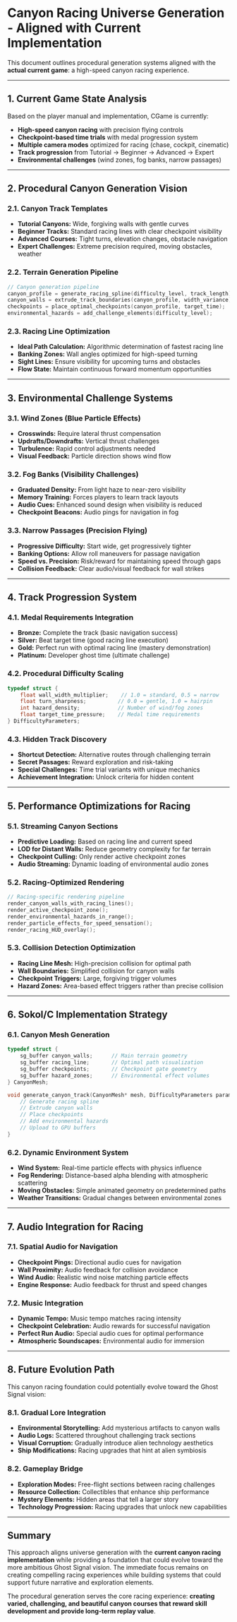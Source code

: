 # Canyon Racing Universe Generation - Aligned with Current Implementation

This document outlines procedural generation systems aligned with the **actual current game**: a high-speed canyon racing experience.

---

## 1. Current Game State Analysis

Based on the player manual and implementation, CGame is currently:

* **High-speed canyon racing** with precision flying controls
* **Checkpoint-based time trials** with medal progression system
* **Multiple camera modes** optimized for racing (chase, cockpit, cinematic)
* **Track progression** from Tutorial → Beginner → Advanced → Expert
* **Environmental challenges** (wind zones, fog banks, narrow passages)

---

## 2. Procedural Canyon Generation Vision

### 2.1. Canyon Track Templates

* **Tutorial Canyons:** Wide, forgiving walls with gentle curves
* **Beginner Tracks:** Standard racing lines with clear checkpoint visibility
* **Advanced Courses:** Tight turns, elevation changes, obstacle navigation
* **Expert Challenges:** Extreme precision required, moving obstacles, weather

### 2.2. Terrain Generation Pipeline

```c
// Canyon generation pipeline
canyon_profile = generate_racing_spline(difficulty_level, track_length);
canyon_walls = extrude_track_boundaries(canyon_profile, width_variance);
checkpoints = place_optimal_checkpoints(canyon_profile, target_time);
environmental_hazards = add_challenge_elements(difficulty_level);
```

### 2.3. Racing Line Optimization

* **Ideal Path Calculation:** Algorithmic determination of fastest racing line
* **Banking Zones:** Wall angles optimized for high-speed turning
* **Sight Lines:** Ensure visibility for upcoming turns and obstacles
* **Flow State:** Maintain continuous forward momentum opportunities

---

## 3. Environmental Challenge Systems

### 3.1. Wind Zones (Blue Particle Effects)
* **Crosswinds:** Require lateral thrust compensation
* **Updrafts/Downdrafts:** Vertical thrust challenges
* **Turbulence:** Rapid control adjustments needed
* **Visual Feedback:** Particle direction shows wind flow

### 3.2. Fog Banks (Visibility Challenges)
* **Graduated Density:** From light haze to near-zero visibility
* **Memory Training:** Forces players to learn track layouts
* **Audio Cues:** Enhanced sound design when visibility is reduced
* **Checkpoint Beacons:** Audio pings for navigation in fog

### 3.3. Narrow Passages (Precision Flying)
* **Progressive Difficulty:** Start wide, get progressively tighter
* **Banking Options:** Allow roll maneuvers for passage navigation
* **Speed vs. Precision:** Risk/reward for maintaining speed through gaps
* **Collision Feedback:** Clear audio/visual feedback for wall strikes

---

## 4. Track Progression System

### 4.1. Medal Requirements Integration

* **Bronze:** Complete the track (basic navigation success)
* **Silver:** Beat target time (good racing line execution)
* **Gold:** Perfect run with optimal racing line (mastery demonstration)
* **Platinum:** Developer ghost time (ultimate challenge)

### 4.2. Procedural Difficulty Scaling

```c
typedef struct {
    float wall_width_multiplier;    // 1.0 = standard, 0.5 = narrow
    float turn_sharpness;          // 0.0 = gentle, 1.0 = hairpin
    int hazard_density;            // Number of wind/fog zones
    float target_time_pressure;    // Medal time requirements
} DifficultyParameters;
```

### 4.3. Hidden Track Discovery

* **Shortcut Detection:** Alternative routes through challenging terrain
* **Secret Passages:** Reward exploration and risk-taking
* **Special Challenges:** Time trial variants with unique mechanics
* **Achievement Integration:** Unlock criteria for hidden content

---

## 5. Performance Optimizations for Racing

### 5.1. Streaming Canyon Sections

* **Predictive Loading:** Based on racing line and current speed
* **LOD for Distant Walls:** Reduce geometry complexity for far terrain
* **Checkpoint Culling:** Only render active checkpoint zones
* **Audio Streaming:** Dynamic loading of environmental audio zones

### 5.2. Racing-Optimized Rendering

```c
// Racing-specific rendering pipeline
render_canyon_walls_with_racing_lines();
render_active_checkpoint_zone();
render_environmental_hazards_in_range();
render_particle_effects_for_speed_sensation();
render_racing_HUD_overlay();
```

### 5.3. Collision Detection Optimization

* **Racing Line Mesh:** High-precision collision for optimal path
* **Wall Boundaries:** Simplified collision for canyon walls
* **Checkpoint Triggers:** Large, forgiving trigger volumes
* **Hazard Zones:** Area-based effect triggers rather than precise collision

---

## 6. Sokol/C Implementation Strategy

### 6.1. Canyon Mesh Generation

```c
typedef struct {
    sg_buffer canyon_walls;      // Main terrain geometry
    sg_buffer racing_line;       // Optimal path visualization
    sg_buffer checkpoints;       // Checkpoint gate geometry
    sg_buffer hazard_zones;      // Environmental effect volumes
} CanyonMesh;

void generate_canyon_track(CanyonMesh* mesh, DifficultyParameters params) {
    // Generate racing spline
    // Extrude canyon walls
    // Place checkpoints
    // Add environmental hazards
    // Upload to GPU buffers
}
```

### 6.2. Dynamic Environment System

* **Wind System:** Real-time particle effects with physics influence
* **Fog Rendering:** Distance-based alpha blending with atmospheric scattering
* **Moving Obstacles:** Simple animated geometry on predetermined paths
* **Weather Transitions:** Gradual changes between environmental zones

---

## 7. Audio Integration for Racing

### 7.1. Spatial Audio for Navigation

* **Checkpoint Pings:** Directional audio cues for navigation
* **Wall Proximity:** Audio feedback for collision avoidance
* **Wind Audio:** Realistic wind noise matching particle effects
* **Engine Response:** Audio feedback for thrust and speed changes

### 7.2. Music Integration

* **Dynamic Tempo:** Music tempo matches racing intensity
* **Checkpoint Celebration:** Audio rewards for successful navigation
* **Perfect Run Audio:** Special audio cues for optimal performance
* **Atmospheric Soundscapes:** Environmental audio for immersion

---

## 8. Future Evolution Path

This canyon racing foundation could potentially evolve toward the Ghost Signal vision:

### 8.1. Gradual Lore Integration

* **Environmental Storytelling:** Add mysterious artifacts to canyon walls
* **Audio Logs:** Scattered throughout challenging track sections
* **Visual Corruption:** Gradually introduce alien technology aesthetics
* **Ship Modifications:** Racing upgrades that hint at alien symbiosis

### 8.2. Gameplay Bridge

* **Exploration Modes:** Free-flight sections between racing challenges
* **Resource Collection:** Collectibles that enhance ship performance
* **Mystery Elements:** Hidden areas that tell a larger story
* **Technology Progression:** Racing upgrades that unlock new capabilities

---

## Summary

This approach aligns universe generation with the **current canyon racing implementation** while providing a foundation that could evolve toward the more ambitious Ghost Signal vision. The immediate focus remains on creating compelling racing experiences while building systems that could support future narrative and exploration elements.

The procedural generation serves the core racing experience: **creating varied, challenging, and beautiful canyon courses that reward skill development and provide long-term replay value**.
